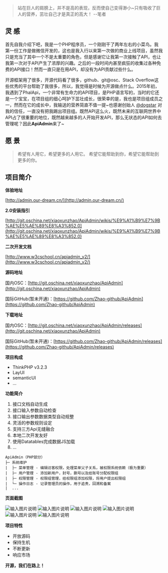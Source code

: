 ﻿> 站在巨人的肩膀上，并不是高的表现，反而使自己变得渺小~只有吸收了巨人的营养，茁壮自己才是真正的高大！ --笔者

## 灵 感

首先自我介绍下吧，我是一个PHP程序员，一个刚刚干了两年左右的小菜鸟。我第一份工作是做微信开发的，这也是我入行以来第一次做的商业上线项目，虽然我只是充当了其中一个不是太重要的角色，但是感谢它让我第一次接触了API，也让我第一次对于API产生了浓厚的兴趣。之后的一段时间内甚至疯狂的收集过各种免费的API接口！然而一直只是在用API，却没有为API贡献过些什么。

开源框架用了很多，开源代码看了很多，github、git@osc、Stack Overflow这些优秀的平台帮助了我很多，所以，我觉得是时候为开源做点什么。2015年初，我遇到了PhalApi，一个非常有生命力的API项目，是PHP语言写的，当时的它还是一个宝宝，在项目组的细心呵护下茁壮成长，很荣幸的是，我也是项目组成员之一，然而在它的成长中，我输送的营养简直不值一提~也感谢创始人 [@dogstar][1] 对我的信任，一直没有把我踢出项目组。既然API这么火，既然未来的互联网世界中API占了很重要的地位，既然越来越多的人开始开发API，那么无状态的API如何去管理呢？因此**ApiAdmin**来了~

## 愿 景

> 希望有人用它，希望更多的人用它。
> 希望它能帮助到你，希望它能帮助到更多的你。

## 项目简介

**体验地址**

[http://admin.our-dream.cn/](http://admin.our-dream.cn/)

**2.0安装指引**

[http://git.oschina.net/xiaoxunzhao/ApiAdmin/wikis/%E9%A1%B9%E7%9B%AE%E5%AE%89%E8%A3%852.0](http://git.oschina.net/xiaoxunzhao/ApiAdmin/wikis/%E9%A1%B9%E7%9B%AE%E5%AE%89%E8%A3%852.0)

**二次开发文档**

[http://www.w3cschool.cn/apiadmin_v2/](http://www.w3cschool.cn/apiadmin_v2/)

**源码地址**

国内OSC：[http://git.oschina.net/xiaoxunzhao/ApiAdmin](http://git.oschina.net/xiaoxunzhao/ApiAdmin)

国际GitHub(暂未开通)：[https://github.com/Zhao-github/ApiAdmin](https://github.com/Zhao-github/ApiAdmin)

**下载地址**

国内OSC：[http://git.oschina.net/xiaoxunzhao/ApiAdmin/releases](http://git.oschina.net/xiaoxunzhao/ApiAdmin)

国际GitHub(暂未开通)：[https://github.com/Zhao-github/ApiAdmin/releases](https://github.com/Zhao-github/ApiAdmin/releases)

**项目构成**

- ThinkPHP v3.2.3
- LayUI
- semanticUI
- ...

**功能简介**

 1. 接口文档自动生成
 2. 接口输入参数自动检查
 3. 接口输出参数数据类型自动规整
 4. 灵活的参数规则设定
 5. 支持三方Api无缝融合
 6. 本地二次开发友好
 7. 使用Datatables完成数据JS加载
 8. ...
 
 ```
 ApiAdmin（PHP部分）
 ├─ 系统维护
 |  ├─ 菜单管理 - 编辑访客权限，处理菜单父子关系，被权限系统依赖（极为重要）
 |  ├─ 用户管理 - 添加新用户，封号，删号以及给账号分配权限组
 |  ├─ 权限管理 - 权限组管理，给权限组添加权限，将用户提出权限组
 |  └─ 操作日志 - 记录管理员的操作，用于追责，回溯和备案
 |  ...
 ```

**页面截图**

![输入图片说明](https://git.oschina.net/uploads/images/2017/0415/221526_c2090391_110856.png "在这里输入图片标题")
![输入图片说明](https://git.oschina.net/uploads/images/2017/0415/221536_be4efd42_110856.png "在这里输入图片标题")
![输入图片说明](https://git.oschina.net/uploads/images/2017/0415/221550_5d92dbdf_110856.png "在这里输入图片标题")
![输入图片说明](https://git.oschina.net/uploads/images/2017/0415/221559_44530e0b_110856.png "在这里输入图片标题")
![输入图片说明](https://git.oschina.net/uploads/images/2017/0415/221609_fd20b776_110856.png "在这里输入图片标题")
![输入图片说明](https://git.oschina.net/uploads/images/2017/0415/221618_bcfd94b5_110856.png "在这里输入图片标题")

**项目特性**

- 开放源码
- 保持生机
- 不断更新
- 响应市场

**开源，我们在路上！**

[1]: http://my.oschina.net/dogstar/blog